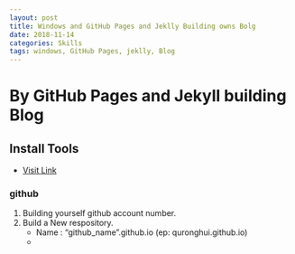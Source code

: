 ```yaml
---
layout: post
title: Windows and GitHub Pages and Jeklly Building owns Bolg
date: 2018-11-14
categories: Skills
tags: windows, GitHub Pages, jeklly, Blog 
---
```


# By GitHub Pages and Jekyll building Blog
## Install Tools
+ [Visit Link](https://blog.csdn.net/xudailong_blog/article/details/78762262)
### github
1. Building yourself github account number.
2. Build a New respository.
    + Name : “github_name”.github.io (ep: quronghui.github.io)
    + 
